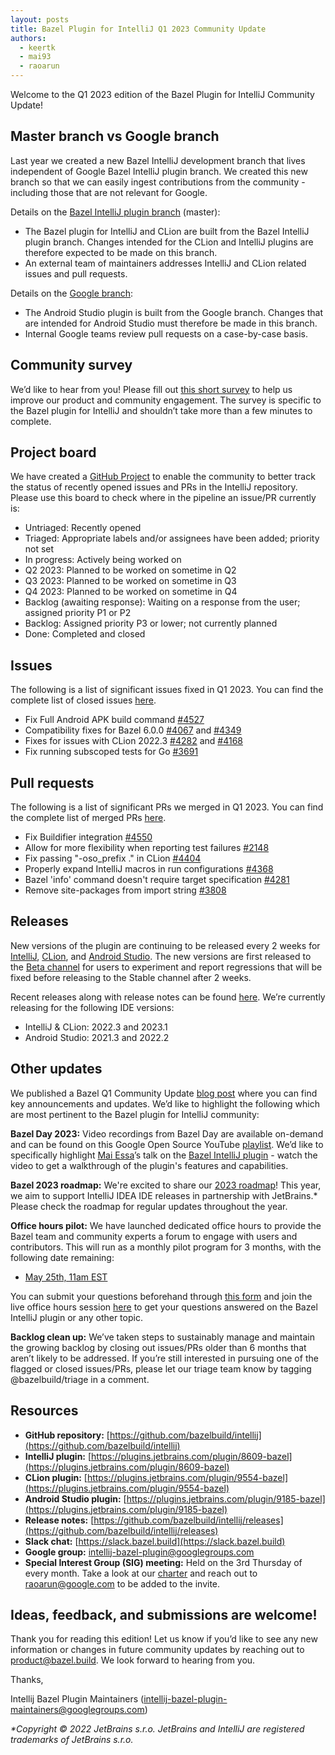 ```yaml
---
layout: posts
title: Bazel Plugin for IntelliJ Q1 2023 Community Update
authors:
  - keertk
  - mai93
  - raoarun
---
```


Welcome to the Q1 2023 edition of the Bazel Plugin for IntelliJ Community Update!

## Master branch vs Google branch
Last year we created a new Bazel IntelliJ development branch that lives independent of Google Bazel IntelliJ plugin branch.  We created this new branch so that we can easily ingest contributions from the community - including those that are not relevant for Google. 

Details on the [Bazel IntelliJ plugin branch](https://github.com/bazelbuild/intellij) (master):

- The Bazel plugin for IntelliJ and CLion are built from the Bazel IntelliJ plugin branch. Changes intended for the CLion and IntelliJ plugins are therefore expected to be made on this branch.
- An external team of maintainers addresses IntelliJ and CLion related issues and pull requests.

Details on the [Google branch](https://github.com/bazelbuild/intellij/tree/google):

- The Android Studio plugin is built from the Google branch. Changes that are intended for Android Studio must therefore be made in this branch.
- Internal Google teams review pull requests on a case-by-case basis.

## Community survey
We’d like to hear from you! Please fill out [this short survey](https://forms.gle/2gLmNF3uCnDBX6Ci7) to help us improve our product and community engagement. The survey is specific to the Bazel plugin for IntelliJ and shouldn’t take more than a few minutes to complete.

## Project board
We have created a [GitHub Project](https://github.com/orgs/bazelbuild/projects/5/views/1?layout=board) to enable the community to better track the status of recently opened issues and PRs in the IntelliJ repository. Please use this board to check where in the pipeline an issue/PR currently is:

- Untriaged: Recently opened
- Triaged: Appropriate labels and/or assignees have been added; priority not set 
- In progress: Actively being worked on
- Q2 2023: Planned to be worked on sometime in Q2
- Q3 2023: Planned to be worked on sometime in Q3
- Q4 2023: Planned to be worked on sometime in Q4
- Backlog (awaiting response): Waiting on a response from the user; assigned priority P1 or P2
- Backlog: Assigned priority P3 or lower; not currently planned
- Done: Completed and closed

## Issues
The following is a list of significant issues fixed in Q1 2023. You can find the complete list of closed issues [here](https://github.com/bazelbuild/intellij/issues?q=is%3Aissue+is%3Aclosed+closed%3A2023-01-01..2023-03-31).

- Fix Full Android APK build command [#4527](https://github.com/bazelbuild/intellij/pull/4527)
- Compatibility fixes for Bazel 6.0.0 [#4067](https://github.com/bazelbuild/intellij/issues/4067) and [#4349](https://github.com/bazelbuild/intellij/issues/4349)
- Fixes for issues with CLion 2022.3 [#4282](https://github.com/bazelbuild/intellij/issues/4282) and [#4168](https://github.com/bazelbuild/intellij/issues/4168)
- Fix running subscoped tests for Go [#3691](https://github.com/bazelbuild/intellij/issues/3691)

## Pull requests
The following is a list of significant PRs we merged in Q1 2023. You can find the complete list of merged PRs [here](https://github.com/bazelbuild/intellij/pulls?q=is%3Apr+closed%3A2023-01-01..2023-03-31+-author%3Aapp%2Fcopybara-service+is%3Aclosed).

- Fix Buildifier integration [#4550](https://github.com/bazelbuild/intellij/pull/4550)
- Allow for more flexibility when reporting test failures [#2148](https://github.com/bazelbuild/intellij/pull/2148)
- Fix passing "-oso_prefix ." in CLion [#4404](https://github.com/bazelbuild/intellij/pull/4404)
- Properly expand IntelliJ macros in run configurations [#4368](https://github.com/bazelbuild/intellij/pull/4368)
- Bazel 'info' command doesn't require target specification [#4281](https://github.com/bazelbuild/intellij/pull/4281)
- Remove site-packages from import string [#3808](https://github.com/bazelbuild/intellij/pull/3808)

## Releases
New versions of the plugin are continuing to be released every 2 weeks for [IntelliJ](https://plugins.jetbrains.com/plugin/8609-bazel), [CLion](https://plugins.jetbrains.com/plugin/9554-bazel), and [Android Studio](https://plugins.jetbrains.com/plugin/9185-bazel). The new versions are first released to the [Beta channel](https://github.com/bazelbuild/intellij#beta-versions) for users to experiment and report regressions that will be fixed before releasing to the Stable channel after 2 weeks.

Recent releases along with release notes can be found [here](https://github.com/bazelbuild/intellij/releases). We’re currently releasing for the following IDE versions: 

- IntelliJ & CLion: 2022.3 and 2023.1
- Android Studio: 2021.3 and 2022.2

## Other updates
We published a Bazel Q1 Community Update [blog post](https://blog.bazel.build/2023/03/28/bazel-q1-2023-community-update.html) where you can find key announcements and updates. We’d like to highlight the following which are most pertinent to the Bazel plugin for IntelliJ community:

**Bazel Day 2023:** Video recordings from Bazel Day are available on-demand and can be found on this Google Open Source YouTube [playlist](https://www.youtube.com/watch?v=0QX6zkzoFyY&list=PLxNYxgaZ8RseUZDQjfUZVGTRq79HyYTF0). We’d like to specifically highlight [Mai Essa](https://github.com/mai93)’s talk on the [Bazel IntelliJ plugin](https://www.youtube.com/watch?v=GV_KwWK3Qy8) - watch the video to get a walkthrough of the plugin's features and capabilities.

**Bazel 2023 roadmap:** We're excited to share our [2023 roadmap](https://bazel.build/about/roadmap)! This year, we aim to support IntelliJ IDEA IDE releases in partnership with JetBrains.* Please check the roadmap for regular updates throughout the year.

**Office hours pilot:** We have launched dedicated office hours to provide the Bazel team and community experts a forum to engage with users and contributors. This will run as a monthly pilot program for 3 months, with the following date remaining:

- [May 25th, 11am EST](https://calendar.google.com/calendar/event?action=TEMPLATE&tmeid=Nmh0dWdtaDVpMTlnamFtczVpcWhqaG04OWggY184NGJmMzAyNmQ4NmMxNDU2ZjZiMWY5OGZlYzEzN2FhZTljOGFlMDAzMWQxMDkyNWE3ZDIxNjZhMjgzNzEwMTc1QGc&tmsrc=c_84bf3026d86c1456f6b1f98fec137aae9c8ae0031d10925a7d2166a283710175%40group.calendar.google.com)

You can submit your questions beforehand through [this form](https://docs.google.com/forms/d/e/1FAIpQLSdAmEJN3twWz8Ko25oeXnMDyf4UjDlIw0pJA0esFcQy7rGFug/viewform) and join the live office hours session [here](https://meet.google.com/bbm-dqrv-mws) to get your questions answered on the Bazel IntelliJ plugin or any other topic.

**Backlog clean up:** We’ve taken steps to sustainably manage and maintain the growing backlog by closing out issues/PRs older than 6 months that aren’t likely to be addressed. If you’re still interested in pursuing one of the flagged or closed issues/PRs, please let our triage team know by tagging @bazelbuild/triage in a comment.

## Resources

- **GitHub repository:** [https://github.com/bazelbuild/intellij](https://github.com/bazelbuild/intellij) 
- **IntelliJ plugin:** [https://plugins.jetbrains.com/plugin/8609-bazel](https://plugins.jetbrains.com/plugin/8609-bazel)
- **CLion plugin:** [https://plugins.jetbrains.com/plugin/9554-bazel](https://plugins.jetbrains.com/plugin/9554-bazel)
- **Android Studio plugin:** [https://plugins.jetbrains.com/plugin/9185-bazel](https://plugins.jetbrains.com/plugin/9185-bazel)  
- **Release notes:** [https://github.com/bazelbuild/intellij/releases](https://github.com/bazelbuild/intellij/releases)
- **Slack chat:** [https://slack.bazel.build](https://slack.bazel.build)
- **Google group:** intellij-bazel-plugin@googlegroups.com
- **Special Interest Group (SIG) meeting:** Held on the 3rd Thursday of every month. Take a look at our [charter](https://github.com/bazelbuild/community/blob/main/sigs/bazel-intellij/CHARTER.md) and reach out to raoarun@google.com to be added to the invite.

## Ideas, feedback, and submissions are welcome!
Thank you for reading this edition! Let us know if you’d like to see any new information or changes in future community updates by reaching out to product@bazel.build. We look forward to hearing from you.

Thanks,

Intellij Bazel Plugin Maintainers (intellij-bazel-plugin-maintainers@googlegroups.com)

_*Copyright © 2022 JetBrains s.r.o. JetBrains and IntelliJ are registered trademarks of JetBrains s.r.o._
